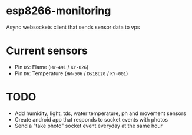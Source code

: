 # esp8266-monitoring
Async websockets client that sends sensor data to vps

# Current sensors
 - Pin `D5`: Flame (`HW-491` / `KY-026`)
 - Pin `D6`: Temperature (`HW-506` / `Ds18b20` / `KY-001`)

# TODO
- Add humidity, light, tds, water temperature, ph and movement sensors
- Create android app that responds to socket events with photos
- Send a "take photo" socket event everyday at the same hour